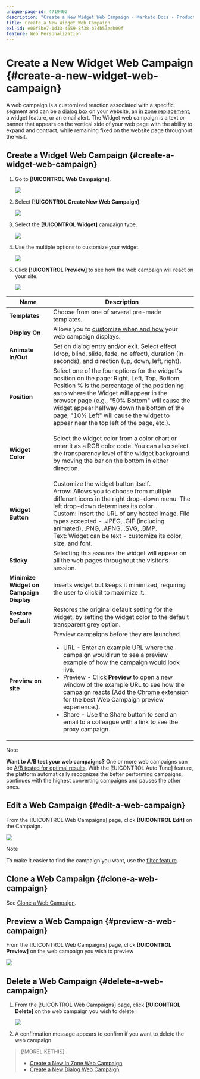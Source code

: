 ```yaml
---
unique-page-id: 4719402
description: "Create a New Widget Web Campaign - Marketo Docs - Product Documentation"
title: Create a New Widget Web Campaign
exl-id: e00f5be7-1d33-4659-8f38-b74b53eeb09f
feature: Web Personalization
---
```

# Create a New Widget Web Campaign {#create-a-new-widget-web-campaign}

A web campaign is a customized reaction associated with a specific segment and can be a [dialog box](/help/marketo/product-docs/web-personalization/working-with-web-campaigns/create-a-new-dialog-web-campaign.md) on your website, an [in zone replacement](/help/marketo/product-docs/web-personalization/working-with-web-campaigns/create-a-new-in-zone-web-campaign.md), a widget feature, or an email alert. The Widget web campaign is a text or banner that appears on the vertical side of your web page with the ability to expand and contract, while remaining fixed on the website page throughout the visit.

## Create a Widget Web Campaign {#create-a-widget-web-campaign}

1. Go to **[!UICONTROL Web Campaigns]**.

   ![](assets/image2016-8-18-15-3a57-3a46.png)

1. Select **[!UICONTROL Create New Web Campaign]**.

   ![](assets/create-new-web-campaign-hand-1.png)

1. Select the **[!UICONTROL Widget]** campaign type.

   ![](assets/3.png)

1. Use the multiple options to customize your widget.

   ![](assets/4.png)

1. Click **[!UICONTROL Preview]** to see how the web campaign will react on your site.

   ![](assets/preview.png)

<table>
 <thead>
  <tr>
   <th colspan="1" rowspan="1">Name</th>
   <th colspan="1" rowspan="1">Description</th>
  </tr>
 </thead>
 <tbody>
  <tr>
   <td colspan="1"><strong>Templates</strong></td>
   <td colspan="1">Choose from one of several pre-made templates.</td>
  </tr>
  <tr>
   <td colspan="1"><strong>Display On</strong></td>
   <td colspan="1">Allows you to <a href="/help/marketo/product-docs/web-personalization/working-with-web-campaigns/set-how-your-web-campaign-displays.md" rel="nofollow">customize when and how</a> your web campaign displays.</td>
  </tr>
  <tr>
   <td colspan="1"><strong>Animate In/Out</strong></td>
   <td colspan="1">Set on dialog entry and/or exit. Select effect (drop, blind, slide, fade, no effect), duration (in seconds), and direction (up, down, left, right).</td>
  </tr>
  <tr>
   <td colspan="1"><strong>Position</strong></td>
   <td colspan="1">Select one of the four options for the widget's position on the page: Right, Left, Top, Bottom. Position % is the percentage of the positioning as to where the Widget will appear in the browser page (e.g., "50% Bottom" will cause the widget appear halfway down the bottom of the page, "10% Left" will cause the widget to appear near the top left of the page, etc.).<br></td>
  </tr>
  <tr>
   <td colspan="1" rowspan="1"><strong>Widget Color</strong></td>
   <td colspan="1" rowspan="1"><p>Select the widget color from a color chart or enter it as a RGB color code. You can also select the transparency level of the widget background by moving the bar on the bottom in either direction.</p></td>
  </tr>
  <tr>
   <td colspan="1" rowspan="1"><p><strong>Widget Button</strong><br></p></td>
   <td colspan="1" rowspan="1">Customize the widget button itself.<br>Arrow: Allows you to choose from multiple different icons in the right drop-down menu. The left drop-down determines its color.<br>Custom: Insert the URL of any hosted image. File types accepted - .JPEG, .GIF (including animated), .PNG, .APNG, .SVG, .BMP.<br>Text: Widget can be text - customize its color, size, and font.</td>
  </tr>
  <tr>
   <td colspan="1"><strong>Sticky</strong></td>
   <td colspan="1">Selecting this assures the widget will appear on all the web pages throughout the visitor’s session.</td>
  </tr>
  <tr>
   <td colspan="1"><strong>Minimize Widget on Campaign Display</strong></td>
   <td colspan="1">Inserts widget but keeps it minimized, requiring the user to click it to maximize it.</td>
  </tr>
  <tr>
   <td colspan="1"><strong>Restore Default </strong></td>
   <td colspan="1">Restores the original default setting for the widget, by setting the widget color to the default transparent grey option.</td>
  </tr>
  <tr>
   <td colspan="1"><strong>Preview on site </strong></td>
   <td colspan="1">Preview campaigns before they are launched.<br>
    <ul>
     <li>URL - Enter an example URL where the campaign would run to see a preview example of how the campaign would look live.</li>
     <li>Preview - Click <strong>Preview </strong>to open a new window of the example URL to see how the campaign reacts (Add the <a href="https://chrome.google.com/extensions/detail/ldiddonjplchallbngbccbfdfeldohkj?hl=en" rel="nofollow">Chrome extension</a> for the best Web Campaign preview experience.). </li>
     <li>Share - Use the Share button to send an email to a colleague with a link to see the proxy campaign.</li>
    </ul></td>
  </tr>
 </tbody>
</table>

   >[!NOTE]
   >
   >**Want to A/B test your web campaigns?** One or more web campaigns can be [A/B tested for optimal results](/help/marketo/product-docs/web-personalization/working-with-web-campaigns/ab-test-your-web-campaign.md). With the [!UICONTROL Auto Tune] feature, the platform automatically recognizes the better performing campaigns, continues with the highest converting campaigns and pauses the other ones.

## Edit a Web Campaign {#edit-a-web-campaign}

   From the [!UICONTROL Web Campaigns] page, click **[!UICONTROL Edit]** on the Campaign.

   ![](assets/image2016-11-4-13-3a2-3a20.png)

   >[!NOTE]
   >
   >To make it easier to find the campaign you want, use the [filter feature](/help/marketo/product-docs/web-personalization/working-with-web-campaigns/filter-web-campaigns.md).

## Clone a Web Campaign {#clone-a-web-campaign}

   See [Clone a Web Campaign](/help/marketo/product-docs/web-personalization/working-with-web-campaigns/clone-a-web-campaign.md).

## Preview a Web Campaign {#preview-a-web-campaign}

   From the [!UICONTROL Web Campaigns] page, click **[!UICONTROL Preview]** on the web campaign you wish to preview

   ![](assets/widget-campaign-preview-hand.png)

## Delete a Web Campaign {#delete-a-web-campaign}

1. From the [!UICONTROL Web Campaigns] page, click **[!UICONTROL Delete]** on the web campaign you wish to delete.

   ![](assets/widget-campaign-delete-hand.png)

1. A confirmation message appears to confirm if you want to delete the web campaign.

>[!MORELIKETHIS]
>
>* [Create a New In Zone Web Campaign](/help/marketo/product-docs/web-personalization/working-with-web-campaigns/create-a-new-in-zone-web-campaign.md)
>* [Create a New Dialog Web Campaign](/help/marketo/product-docs/web-personalization/working-with-web-campaigns/create-a-new-dialog-web-campaign.md)
